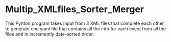# Multip_XMLfiles_Sorter_Merger
This Pyhton program takes input from 3 XML files that complete each other to generate one yaml file that contains all the info for each event from all the files and 
in incremently date-sorted order.

